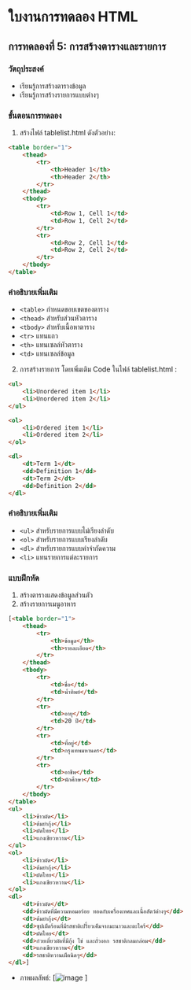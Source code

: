 # ใบงานการทดลอง HTML

## การทดลองที่ 5: การสร้างตารางและรายการ
### วัตถุประสงค์
- เรียนรู้การสร้างตารางข้อมูล
- เรียนรู้การสร้างรายการแบบต่างๆ

### ขั้นตอนการทดลอง
1. สร้างไฟล์ tablelist.html ดังตัวอย่าง:
```html
<table border="1">
    <thead>
        <tr>
            <th>Header 1</th>
            <th>Header 2</th>
        </tr>
    </thead>
    <tbody>
        <tr>
            <td>Row 1, Cell 1</td>
            <td>Row 1, Cell 2</td>
        </tr>
        <tr>
            <td>Row 2, Cell 1</td>
            <td>Row 2, Cell 2</td>
        </tr>
    </tbody>
</table>
```

### คำอธิบายเพิ่มเติม
- `<table>` กำหนดขอบเขตของตาราง
- `<thead>` สำหรับส่วนหัวตาราง
- `<tbody>` สำหรับเนื้อหาตาราง
- `<tr>` แทนแถว
- `<th>` แทนเซลล์หัวตาราง
- `<td>` แทนเซลล์ข้อมูล

2. การสร้างรายการ โดยเพิ่มเติม Code ในไฟล์ tablelist.html :
```html
<ul>
    <li>Unordered item 1</li>
    <li>Unordered item 2</li>
</ul>

<ol>
    <li>Ordered item 1</li>
    <li>Ordered item 2</li>
</ol>

<dl>
    <dt>Term 1</dt>
    <dd>Definition 1</dd>
    <dt>Term 2</dt>
    <dd>Definition 2</dd>
</dl>
```

### คำอธิบายเพิ่มเติม
- `<ul>` สำหรับรายการแบบไม่เรียงลำดับ
- `<ol>` สำหรับรายการแบบเรียงลำดับ
- `<dl>` สำหรับรายการแบบคำจำกัดความ
- `<li>` แทนรายการแต่ละรายการ

### แบบฝึกหัด
1. สร้างตารางแสดงข้อมูลส่วนตัว
2. สร้างรายการเมนูอาหาร


```html
[<table border="1">
    <thead>
        <tr>
            <th>ข้อมูล</th>
            <th>รายละเอียด</th>
        </tr>
    </thead>
    <tbody>
        <tr>
            <td>ชื่อ</td>
            <td>น้ำทิพย์</td>
        </tr>
        <tr>
            <td>อายุ</td>
            <td>20 ปี</td>
        </tr>
        <tr>
            <td>ที่อยู่</td>
            <td>กรุงเทพมหานคร</td>
        </tr>
        <tr>
            <td>อาชีพ</td>
            <td>นักศึกษา</td>
        </tr>
    </tbody>
</table>
<ul>
    <li>ข้าวผัด</li>
    <li>ต้มยำกุ้ง</li>
    <li>ผัดไทย</li>
    <li>แกงเขียวหวาน</li>
</ul>
<ol>
    <li>ข้าวผัด</li>
    <li>ต้มยำกุ้ง</li>
    <li>ผัดไทย</li>
    <li>แกงเขียวหวาน</li>
</ol>
<dl>
    <dt>ข้าวผัด</dt>
    <dd>ข้าวผัดที่มีความหอมอร่อย ทอดกับเครื่องเทศและเนื้อสัตว์ต่างๆ</dd>
    <dt>ต้มยำกุ้ง</dt>
    <dd>ซุปเผ็ดร้อนที่มีรสชาติเปรี้ยวเค็มจากมะนาวและตะไคร้</dd>
    <dt>ผัดไทย</dt>
    <dd>ก๋วยเตี๋ยวผัดที่มีกุ้ง ไข่ และถั่วงอก รสชาติกลมกล่อม</dd>
    <dt>แกงเขียวหวาน</dt>
    <dd>รสชาติหวานเผ็ดนิดๆ</dd>
</dl>]
```
- ภาพผลลัพธ์:
[![image](https://github.com/user-attachments/assets/481d8a0b-e964-49fb-8d8d-2a53967f98dc)
]

